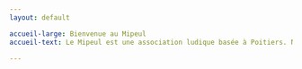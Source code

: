 ```yaml
---
layout: default

accueil-large: Bienvenue au Mipeul
accueil-text: Le Mipeul est une association ludique basée à Poitiers. Nous organisons des soirées jeu de société, mais aussi des animations autour du jeu de société.

---
```



